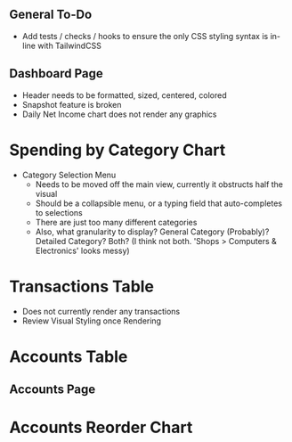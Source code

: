## General To-Do

- Add tests / checks / hooks to ensure the only CSS styling syntax is in-line with TailwindCSS

## Dashboard Page

- Header needs to be formatted, sized, centered, colored
- Snapshot feature is broken
- Daily Net Income chart does not render any graphics

# Spending by Category Chart

- Category Selection Menu
  - Needs to be moved off the main view, currently it obstructs half the visual
  - Should be a collapsible menu, or a typing field that auto-completes to selections
  - There are just too many different categories
  - Also, what granularity to display? General Category (Probably)? Detailed Category? Both? (I think not both. 'Shops > Computers & Electronics' looks messy)

# Transactions Table

- Does not currently render any transactions
- Review Visual Styling once Rendering

# Accounts Table

## Accounts Page

# Accounts Reorder Chart
